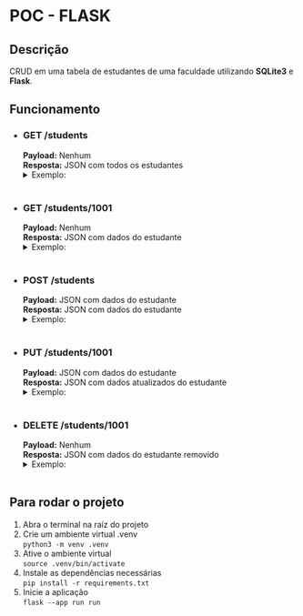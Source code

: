 <h1>POC - FLASK</h1>

<h2>Descrição</h2>
<p>CRUD em uma tabela de estudantes de uma faculdade utilizando <strong>SQLite3</strong> e <strong>Flask</strong>.</p>

<h2>Funcionamento</h2>
<div>
  <ul>
    <li>
      <h3>GET /students</h3>
      <span><strong>Payload:</strong> Nenhum</span>
      <br>
      <span><strong>Resposta:</strong> JSON com todos os estudantes</span>
      <br>
      <details>
        <summary>
        Exemplo:
        </summary>
        <pre>
          [
            {
              "curso": "Engenharia Mecânica",
              "email": "joao.silva@example.com",
              "matricula": 1001,
              "nascimento": "1995-07-15",
              "nome": "João",
              "sobrenome": "Silva",
              "telefone": "2165456545"
            },
            {
              "curso": "Administração",
              "email": "maria.santos@example.com",
              "matricula": 1002,
              "nascimento": "1994-09-20",
              "nome": "Maria",
              "sobrenome": "Santos",
              "telefone": "2195765456"
            },
            {
              "curso": "Medicina",
              "email": "pedro.ferreira@example.com",
              "matricula": 1003,
              "nascimento": "1996-02-10",
              "nome": "Pedro",
              "sobrenome": "Ferreira Alberto",
              "telefone": "2233654568"
            },
            {
              "curso": "Medicina",
              "email": "rafael.alves@example.com",
              "matricula": 1004,
              "nascimento": "1996-02-10",
              "nome": "Rafael",
              "sobrenome": "Alves da Cunha",
              "telefone": "21634789745"
            },
            {
              "curso": "Artes Visuais",
              "email": "carlos.silva@example.com",
              "matricula": 1005,
              "nascimento": "1992-06-10",
              "nome": "Carlos",
              "sobrenome": "da Silva Pinto",
              "telefone": "21995487897"
            },
            {
              "curso": "Engenharia Mecânica",
              "email": "andressa.moraes@example.com",
              "matricula": 1006,
              "nascimento": "1991-02-12",
              "nome": "Andressa",
              "sobrenome": "Moraes da Cunha",
              "telefone": "1145678479"
            },
            {
              "curso": "Engenharia Naval",
              "email": "jose.pereira@example.com",
              "matricula": 1007,
              "nascimento": "1995-11-10",
              "nome": "José",
              "sobrenome": "Pereira de Oliveira",
              "telefone": "2145612345"
            },
            {
              "curso": "Música",
              "email": "bernardo.silva@example.com",
              "matricula": 1008,
              "nascimento": "1996-03-10",
              "nome": "Bernardo",
              "sobrenome": "Silva Souto",
              "telefone": "11997845678"
            },
            {
              "curso": "Música",
              "email": "leticia.lopes@example.com",
              "matricula": 1009,
              "nascimento": "1997-05-05",
              "nome": "Letícia",
              "sobrenome": "Drummound Lopes",
              "telefone": "2154564563"
            }
          ]
        </pre>
      </details>
      <br>
    </li>
    <li>
      <h3>GET /students/1001</h3>
      <span><strong>Payload:</strong> Nenhum</span>
      <br>
      <span><strong>Resposta:</strong> JSON com dados do estudante</span>
      <br>
      <details>
        <summary>
        Exemplo:
        </summary>
        <pre>
            {
              "curso": "Engenharia Mecânica",
              "email": "joao.silva@example.com",
              "matricula": 1001,
              "nascimento": "1995-07-15",
              "nome": "João",
              "sobrenome": "Silva",
              "telefone": "2165456545"
            }
        </pre>
      </details>
      <br>
    </li>
    <li>
      <h3>POST /students</h3>
      <span><strong>Payload:</strong> JSON com dados do estudante</span>
      <br>
      <span><strong>Resposta:</strong> JSON com dados do estudante</span>
      <br>
      <details>
        <summary>
        Exemplo:
        </summary>
        <span>Payload e retorno:</span>
        <pre>
            {
              "curso": "Engenharia Mecânica",
              "email": "joao.silva@example.com",
              "matricula": 1001,
              "nascimento": "1995-07-15",
              "nome": "João",
              "sobrenome": "Silva",
              "telefone": "2165456545"
            }
        </pre>
      </details>
      <br>
    </li>
    <li>
      <h3>PUT /students/1001</h3>
      <span><strong>Payload:</strong> JSON com dados do estudante</span>
      <br>
      <span><strong>Resposta:</strong> JSON com dados atualizados do estudante</span>
      <br>
      <details>
        <summary>
        Exemplo:
        </summary>
        <span>Payload e retorno:</span>
        <pre>
            {
              "curso": "Engenharia de Computação",
              "email": "joao.silva@example.com",
              "matricula": 1001,
              "nascimento": "1995-07-15",
              "nome": "João",
              "sobrenome": "Silva",
              "telefone": "2165456545"
            }
        </pre>
      </details>
      <br>
    </li>
    <li>
      <h3>DELETE /students/1001</h3>
      <span><strong>Payload:</strong> Nenhum</span>
      <br>
      <span><strong>Resposta:</strong> JSON com dados do estudante removido</span>
      <br>
      <details>
        <summary>
        Exemplo:
        </summary>
        <span>Retorno:</span>
        <pre>
            {
              "curso": "Engenharia Mecânica",
              "email": "joao.silva@example.com",
              "matricula": 1001,
              "nascimento": "1995-07-15",
              "nome": "João",
              "sobrenome": "Silva",
              "telefone": "2165456545"
            }
        </pre>
      </details>
      <br>
    </li>
  </ul>
  
</div>

<h2>Para rodar o projeto</h2>
<ol>
  <li>Abra o terminal na raíz do projeto</li>
  <li>Crie um ambiente virtual .venv <br> <code>python3 -m venv .venv</code></li>
  <li>Ative o ambiente virtual <br> <code>source .venv/bin/activate</code></li>
  <li>Instale as dependências necessárias <br> <code>pip install -r requirements.txt </code></li>
  <li>Inicie a aplicação <br> <code>flask --app run run</code></li>
</ol>
